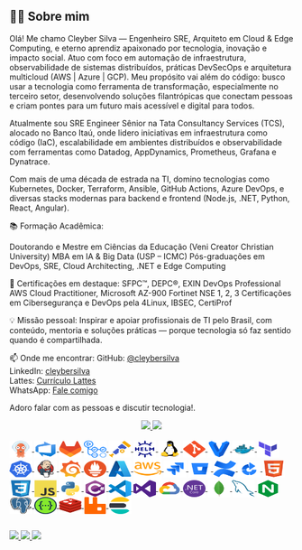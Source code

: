 ##  👨‍💻 Sobre mim

Olá! Me chamo Cleyber Silva — Engenheiro SRE, Arquiteto em Cloud & Edge Computing, e eterno aprendiz apaixonado por tecnologia, inovação e impacto social. Atuo com foco em automação de infraestrutura, observabilidade de sistemas distribuídos, práticas DevSecOps e arquitetura multicloud (AWS | Azure | GCP). Meu propósito vai além do código: busco usar a tecnologia como ferramenta de transformação, especialmente no terceiro setor, desenvolvendo soluções filantrópicas que conectam pessoas e criam pontes para um futuro mais acessível e digital para todos.

Atualmente sou SRE Engineer Sênior na Tata Consultancy Services (TCS), alocado no Banco Itaú, onde lidero iniciativas em infraestrutura como código (IaC), escalabilidade em ambientes distribuídos e observabilidade com ferramentas como Datadog, AppDynamics, Prometheus, Grafana e Dynatrace.

Com mais de uma década de estrada na TI, domino tecnologias como Kubernetes, Docker, Terraform, Ansible, GitHub Actions, Azure DevOps, e diversas stacks modernas para backend e frontend (Node.js, .NET, Python, React, Angular).

📚 Formação Acadêmica:

Doutorando e Mestre em Ciências da Educação (Veni Creator Christian University)
MBA em IA & Big Data (USP – ICMC)
Pós-graduações em DevOps, SRE, Cloud Architecting, .NET e Edge Computing

📜 Certificações em destaque:
SFPC™, DEPC®, EXIN DevOps Professional
AWS Cloud Practitioner, Microsoft AZ-900
Fortinet NSE 1, 2, 3
Certificações em Cibersegurança e DevOps pela 4Linux, IBSEC, CertiProf

💡 Missão pessoal: Inspirar e apoiar profissionais de TI pelo Brasil, com conteúdo, mentoria e soluções práticas — porque tecnologia só faz sentido quando é compartilhada.

📫 Onde me encontrar:
GitHub: [@cleybersilva](https://github.com/cleybersilva/cleybersilva/)<br>
LinkedIn: [cleybersilva](https://www.linkedin.com/in/cleybersilva/)<br>
Lattes: [Currículo Lattes](http://lattes.cnpq.br/5666713747674179)<br>
WhatsApp: [Fale comigo](https://api.whatsapp.com/send/?phone=5583988329018&text=Ol%C3%A1%2C+Cleyber%21+Entrei+em+contato+pelo+seu+curr%C3%ADculo.+Gostaria+de+conversar+sobre+uma+poss%C3%ADvel+parceria+profissional.+Podemos+agendar+um+hor%C3%A1rio%3F&type=phone_number&app_absent=0)

Adoro falar com as pessoas e discutir tecnologia!.
<div align = "center">
  <a href="https://github.com/cleybersilva">
  <img height = "180em" src = "https://github-readme-stats.vercel.app/api?username=cleybersilva&show_icons=true&theme=dracula&include_all_commits=true&count_private=true" />
  <img height = "180em" src = "https://github-readme-stats.vercel.app/api/top-langs/?username=cleybersilva&layout=compact&langs_count=7&theme=dracula" />
</div>
<div style = "display: inline_block"> <br>
  <img align = "center" alt = "Cleyber-Argocid" height = "30" width = "40" src = https://github.com/devicons/devicon/blob/master/icons/argocd/argocd-original.svg>
  <img align = "center" alt = "Cleyber-AzureDevOps" height = "30" width = "40" src = https://github.com/devicons/devicon/blob/master/icons/azuredevops/azuredevops-original.svg>
  <img align = "center" alt = "Cleyber-GitLab" height = "30" width = "40" src = https://github.com/devicons/devicon/blob/master/icons/gitlab/gitlab-original.svg>
  <img align = "center" alt = "Cleyber-GitHub-Actions" height = "30" width = "40" src = https://github.com/devicons/devicon/blob/master/icons/githubactions/githubactions-original.svg>
  <img align = "center" alt = "Cleyber-OpenTelemetry" height = "30" width = "40" src = https://github.com/devicons/devicon/blob/master/icons/opentelemetry/opentelemetry-original.svg>
  <img align = "center" alt = "Cleyber-Helm" height = "30" width = "40" src = https://github.com/devicons/devicon/blob/master/icons/helm/helm-original.svg>
  <img align = "center" alt = "Cleyber-Linux" height = "30" width = "40" src = https://github.com/devicons/devicon/blob/master/icons/linux/linux-original.svg>
  <img align = "center" alt = "Cleyber-Git" height = "30" width = "40" src = https://github.com/devicons/devicon/blob/master/icons/git/git-original.svg>
  <img align = "center" alt = "Cleyber-Vagrant" height = "30" width = "40" src = https://github.com/devicons/devicon/blob/master/icons/vagrant/vagrant-original.svg>
  <img align = "center" alt = "Cleyber-Docker" height = "30" width = "40" src = https://github.com/devicons/devicon/blob/master/icons/docker/docker-original.svg>
  <img align = "center" alt = "Cleyber-Terraform" height = "30" width = "40" src = https://github.com/devicons/devicon/blob/master/icons/terraform/terraform-original.svg>
  <img align = "center" alt = "Cleyber-Kubernetes" height = "30" width = "40" src = https://github.com/devicons/devicon/blob/master/icons/kubernetes/kubernetes-plain.svg>
  <img align = "center" alt = "Cleyber-Jenkins" height = "30" width = "40" src = https://github.com/devicons/devicon/blob/master/icons/jenkins/jenkins-original.svg>
  <img align = "center" alt = "Cleyber-Grafana" height = "30" width = "40" src = https://github.com/devicons/devicon/blob/master/icons/grafana/grafana-original.svg>
  <img align = "center" alt = "Cleyber-Prometheus" height = "30" width = "40" src = https://github.com/devicons/devicon/blob/master/icons/prometheus/prometheus-original.svg>
  <img align = "center" alt = "Cleyber-Azure" height = "30" width = "40" src = https://github.com/devicons/devicon/blob/master/icons/azure/azure-original.svg>
  <img align = "center" alt = "Cleyber-AWS" height = "40" width = "50" src = https://github.com/devicons/devicon/blob/master/icons/amazonwebservices/amazonwebservices-plain-wordmark.svg>
  <img align = "center" alt = "Cleyber-Jira" height = "30" width = "40" src = https://github.com/devicons/devicon/blob/master/icons/jira/jira-original.svg>
  <img align = "center" alt = "Cleyber-BitBucket" height = "30" width = "40" src = https://github.com/devicons/devicon/blob/master/icons/bitbucket/bitbucket-original.svg>
  <img align = "center" alt = "Cleyber-Confluence" height = "30" width = "40" src = https://github.com/devicons/devicon/blob/master/icons/confluence/confluence-original.svg>
  <img align = "center" alt = "Cleyber-Bamboo" height = "30" width = "40" src = https://github.com/devicons/devicon/blob/master/icons/bamboo/bamboo-original.svg>
  <img align = "center" alt = "Cleyber-HTML" height = "30" width = "40" src = https://raw.githubusercontent.com/devicons/devicon/2ae2a900d2f041da66e950e4d48052658d850630/icons/html5/html5-original.svg>
  <img align = "center" alt = "Cleyber-CSS" height = "30" width = "40" src = https://raw.githubusercontent.com/devicons/devicon/2ae2a900d2f041da66e950e4d48052658d850630/icons/css3/css3-original.svg>
  <img align = "center" alt = "Cleyber-Js" height = "30" width = "40" src = https://raw.githubusercontent.com/devicons/devicon/2ae2a900d2f041da66e950e4d48052658d850630/icons/javascript/javascript-original.svg>
  <img align = "center" alt = "Cleyber-Python" height = "30" width = "40" src = https://raw.githubusercontent.com/devicons/devicon/2ae2a900d2f041da66e950e4d48052658d850630/icons/python/python-original.svg>
  <img align = "center" alt = "Cleyber-Csharp" height = "30" width = "40" src = https://raw.githubusercontent.com/devicons/devicon/2ae2a900d2f041da66e950e4d48052658d850630/icons/csharp/csharp-original.svg>
  <img align = "center" alt = "Cleyber-VS Code" height = "30" width = "40" src = https://github.com/devicons/devicon/blob/master/icons/vscode/vscode-original.svg>
  <img align = "center" alt = "Cleyber-Visual Studio" height = "30" width = "40" src = https://github.com/devicons/devicon/blob/master/icons/visualstudio/visualstudio-plain.svg>
  <img align = "center" alt = "Cleyber-.Googlecloud" height = "30" width = "40" src = https://github.com/devicons/devicon/blob/master/icons/googlecloud/googlecloud-original.svg>
  <img align = "center" alt = "Cleyber-.NET_Core" height = "30" width = "40" src = https://github.com/devicons/devicon/blob/master/icons/dotnetcore/dotnetcore-original.svg>
  <img align = "center" alt = "Cleyber-MongoDB" height = "30" width = "40" src = https://github.com/devicons/devicon/blob/master/icons/mongodb/mongodb-original.svg>
  <img align = "center" alt = "Cleyber-MySQL" height = "30" width = "40" src = https://github.com/devicons/devicon/blob/master/icons/mysql/mysql-original.svg>
  <img align = "center" alt = "Cleyber-NGINX" height = "30" width = "40" src = https://github.com/devicons/devicon/blob/master/icons/nginx/nginx-original.svg>
  <img align = "center" alt = "Cleyber-PostgreSQL" height = "30" width = "40" src = https://github.com/devicons/devicon/blob/master/icons/postgresql/postgresql-original.svg>
  <img align = "center" alt = "Cleyber-Swagger" height = "30" width = "40" src = https://github.com/devicons/devicon/blob/master/icons/swagger/swagger-original.svg>
  <img align = "center" alt = "Cleyber-Redis" height = "30" width = "40" src = https://github.com/devicons/devicon/blob/master/icons/redis/redis-original.svg>
  <img align = "center" alt = "Cleyber-Rabbitmq" height = "30" width = "40" src = https://github.com/devicons/devicon/blob/master/icons/rabbitmq/rabbitmq-original.svg>
  <img align = "center" alt = "Cleyber-Elasticsearch" height = "30" width = "40" src = https://github.com/devicons/devicon/blob/master/icons/elasticsearch/elasticsearch-original.svg>
  
  </div> 
  
  ##
 
<div>    
  <a href="https://www.linkedin.com/in/cleybersilva/" target="_blank"> <img src = https://img.shields.io/badge/LinkedIn-0077B5?style=for-the-badge&logo=linkedin&logoColor=white "target =" _ blank "> </a>
  <a href="https://discord.com/channels/@me/1199005190997688481" target="_blank"> <img src = https://img.shields.io/badge/Discord-7289DA?style=for-the-badge&logo=discord&logoColor=white "target =" _ blank "> </a>
  <a href="https://wa.me/5581984845021?text=Preciso+falar+com+voc%C3%AA+Cleyber+Silva%21/" target="_blank"> <img src = https://img.shields.io/badge/WhatsApp-25D366?style=for-the-badge&logo=whatsapp&logoColor=white "target =" _ blank "> </a>
             
</div>
